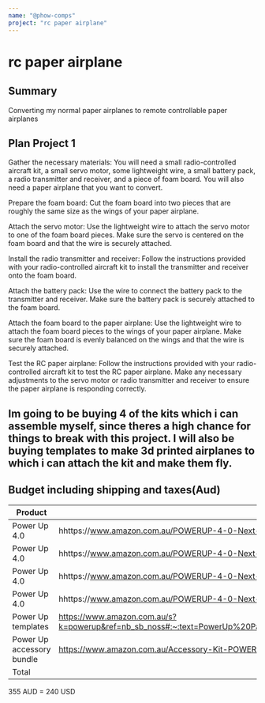```yaml
---
name: "@phow-comps"
project: "rc paper airplane"
---
```


# rc paper airplane

## Summary
Converting my normal paper airplanes to remote controllable paper airplanes

## Plan Project 1
Gather the necessary materials: You will need a small radio-controlled aircraft kit, a small servo motor, some lightweight wire, a small battery pack, a radio transmitter and receiver, and a piece of foam board. You will also need a paper airplane that you want to convert.

Prepare the foam board: Cut the foam board into two pieces that are roughly the same size as the wings of your paper airplane.

Attach the servo motor: Use the lightweight wire to attach the servo motor to one of the foam board pieces. Make sure the servo is centered on the foam board and that the wire is securely attached.

Install the radio transmitter and receiver: Follow the instructions provided with your radio-controlled aircraft kit to install the transmitter and receiver onto the foam board.

Attach the battery pack: Use the wire to connect the battery pack to the transmitter and receiver. Make sure the battery pack is securely attached to the foam board.

Attach the foam board to the paper airplane: Use the lightweight wire to attach the foam board pieces to the wings of your paper airplane. Make sure the foam board is evenly balanced on the wings and that the wire is securely attached.

Test the RC paper airplane: Follow the instructions provided with your radio-controlled aircraft kit to test the RC paper airplane. Make any necessary adjustments to the servo motor or radio transmitter and receiver to ensure the paper airplane is responding correctly.

## Im going to be buying 4 of the kits which i can assemble myself, since theres a high chance for things to break with this project. I will also be buying templates to make 3d printed airplanes to which i can attach the kit and make them fly.

## Budget including shipping and taxes(Aud)

| Product         | Supplier/Link                         | Cost(aud)   |
| --------------- | ------------------------------------- | ------ |
|Power Up 4.0 |hhttps://www.amazon.com.au/POWERUP-4-0-Next-Generation-Smartphone-Stabilizer/dp/B08JLZVB3Z/ref=sr_1_2?crid=28KSRGXSIJ574&keywords=powerup&qid=1671603116&s=amazon-devices&sprefix=power%2Camazon-devices%2C481&sr=1-2| $76|
|Power Up 4.0 |hhttps://www.amazon.com.au/POWERUP-4-0-Next-Generation-Smartphone-Stabilizer/dp/B08JLZVB3Z/ref=sr_1_2?crid=28KSRGXSIJ574&keywords=powerup&qid=1671603116&s=amazon-devices&sprefix=power%2Camazon-devices%2C481&sr=1-2| $76|
|Power Up 4.0 |hhttps://www.amazon.com.au/POWERUP-4-0-Next-Generation-Smartphone-Stabilizer/dp/B08JLZVB3Z/ref=sr_1_2?crid=28KSRGXSIJ574&keywords=powerup&qid=1671603116&s=amazon-devices&sprefix=power%2Camazon-devices%2C481&sr=1-2| $76|
|Power Up 4.0 |hhttps://www.amazon.com.au/POWERUP-4-0-Next-Generation-Smartphone-Stabilizer/dp/B08JLZVB3Z/ref=sr_1_2?crid=28KSRGXSIJ574&keywords=powerup&qid=1671603116&s=amazon-devices&sprefix=power%2Camazon-devices%2C481&sr=1-2| $76|
|Power Up templates| https://www.amazon.com.au/s?k=powerup&ref=nb_sb_noss#:~:text=PowerUp%20Paper%20Airplane%20Templates%20Models%20%2D%2012%20Paper%20Airplane%20Templates%20for%20The%202%2C0%2C%203.0%2C%20%26%204.0.%20Includes%20Color%20Templates%20%26%20Display%20Stand%20Models.%20for%20Hobbyists%20and%20Tinkerers | $27 |
|Power Up accessory bundle | https://www.amazon.com.au/Accessory-Kit-POWERUP-4-0-Universal/dp/B08KGFZ9SK/ref=sr_1_10?keywords=powerup&qid=1671603945&sr=8-10 | $24 |
| Total |  | $355 |
355 AUD = 240 USD

